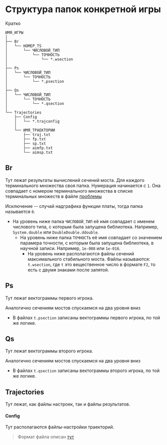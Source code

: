 # Структура папок конкретной игры

Кратко
```
ИМЯ_ИГРЫ
│
├── Br
│   └── НОМЕР_TS
│       └── ЧИСЛОВОЙ_ТИП
│           └── ТОЧНОСТЬ
│               └── *.wsection
│
├── Ps
│   └── ЧИСЛОВОЙ_ТИП
│       └── ТОЧНОСТЬ
│           └── *.psection
│
├── Qs
│   └── ЧИСЛОВОЙ_ТИП
│       └── ТОЧНОСТЬ
│           └── *.qsection
│
└── Trajectories
    ├── Config
    │   └── *.trajconfig
    │
    └── ИМЯ_ТРАЕКТОРИИ
        ├── traj.txt
        ├── fp.txt
        ├── sp.txt
        ├── aimfp.txt
        └── aimsp.txt

```

## Br
Тут лежат результаты вычислений сечений моста. Для каждого терминального множества своя папка. Нумерация начинается с `1`. Она совпадает с номером терминального множества в списке терминальных множеств в файле [проблемы](./IOFormat/Problems.md)

Исключение -- случай надграфика функции платы, тогда папка называется `0`.

* На уровень ниже папка `ЧИСЛОВОЙ_ТИП` её имя совпадает с именем числового типа, с которым была запущена библиотека. Например, `System.double` или `DoubleDouble.ddouble`.
  * На уровень ниже папка `ТОЧНОСТЬ` её имя совпадает со значением парамера точности, с которым была запущена библиотека, в научной записи. Например, `1e-008` или `1e-016`.
    * На уровень ниже располагаются файлы сечений максимального стабильного моста. Файлы называются: `t.wsection`, где `t` это вещественное число в формате `F2`, то есть с двумя знаками после запятой. 

## Ps
Тут лежат вектограммы первого игрока.

Аналогично сечениям мостов спускаемся на два уровня вниз

* В файлах `t.psection` записаны вектограммы первого игрока, по той же логике.

## Qs
Тут лежат вектограммы второго игрока.

Аналогично сечениям мостов спускаемся на два уровня вниз

* В файлах `t.qsection` записаны вектограммы второго игрока, по той же логике.


## Trajectories
Тут лежат, как файлы настроек, так и файлы результатов.

#### Config
Тут располагаются файлы-настройки траекторий.

> Формат файла описан [тут](./IOFormat/Trajectories.md)




